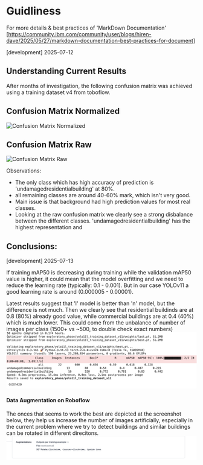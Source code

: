 
# Guidliness

For more details & best practices of 'MarkDown Documentation'
[https://community.ibm.com/community/user/blogs/hiren-dave/2025/05/27/markdown-documentation-best-practices-for-document]

[development] 2025-07-12

## Understanding Сurrent Results

After months of investigation, the following confusion matrix was achieved using a training dataset v4 from toboflow.

## Confusion Matrix Normalized

![Confusion Matrix Normalized](../notebooks/google_colab/training_results/yolo11n_training_dataset_v4/confusion_matrix_normalized.png)

## Confusion Matrix Raw

![Confusion Matrix Raw](../notebooks/google_colab/training_results/yolo11n_training_dataset_v4/confusion_matrix.png)

Observations:
- The only class which has high accuracy of prediction is 'undamagedresidentialbuilding' at 80%. 
- all remaining classes are around 40-60% mark, which isn't very good. 
- Main issue is that background had high prediction values for most real classes.
- Looking at the raw confusion matrix we clearly see a strong disbalance between the different classes. 'undamagedresidentialbuilding' has the highest representation and


Conclusions:
- 



[development] 2025-07-13

If training mAP50 is decreasing during training while the validation mAP50 value is higher, it could mean that the model overfitting and we need to reduce the learning rate (typically: 0.1 - 0.001). But in our case YOLOv11 a good learning rate is around (0.000005 - 0.00001).

Latest results suggest that 'l' model is better than 'n' model, but the difference is not much.
Then we clearly see that residential buildinds are at 0.8 (80%) already good value, while commercial buildings are at 0.4 (40%) which is much lower. This could come from the unbalance of number of images per class (1500+ vs ~500, to double check exact numbers)
![alt text](image.png)


#### Data Augmentation on Roboflow

The onces that seems to work the best are depicted at the screenshot below, they help us increase the number of images artificially, especially in the current problem where we try to detect buildings and similar buildings can be rotated in different direcitons. 
![alt text](image-2.png)